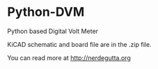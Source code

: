 # Python-DVM
Python based Digital Volt Meter

KiCAD schematic and board file are in the .zip file.


You can read more at http://nerdegutta.org
